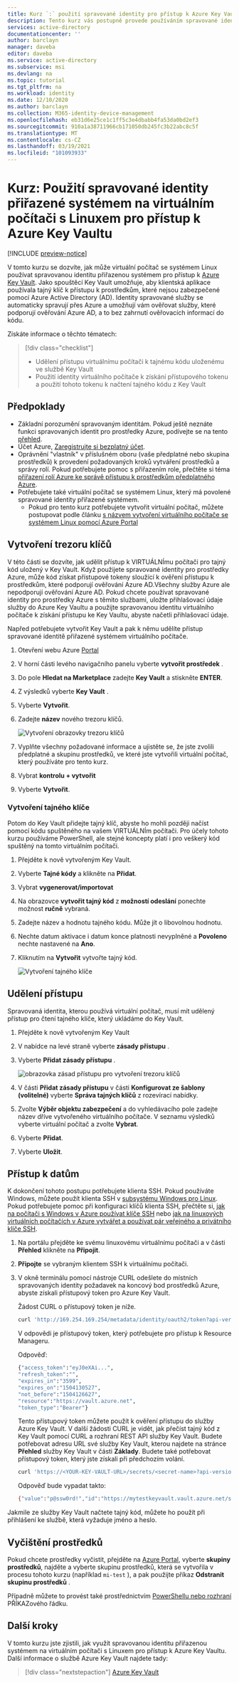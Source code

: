 ```yaml
---
title: Kurz `:` použití spravované identity pro přístup k Azure Key Vault-Linux – Azure AD
description: Tento kurz vás postupně provede používáním spravované identity přiřazené systémem na virtuálním počítači s Linuxem pro přístup k Azure Resource Manageru.
services: active-directory
documentationcenter: ''
author: barclayn
manager: daveba
editor: daveba
ms.service: active-directory
ms.subservice: msi
ms.devlang: na
ms.topic: tutorial
ms.tgt_pltfrm: na
ms.workload: identity
ms.date: 12/10/2020
ms.author: barclayn
ms.collection: M365-identity-device-management
ms.openlocfilehash: eb31d6e25ce1c1ff5c3e4dbabb4fa53da0bd2ef3
ms.sourcegitcommit: 910a1a38711966cb171050db245fc3b22abc8c5f
ms.translationtype: MT
ms.contentlocale: cs-CZ
ms.lasthandoff: 03/19/2021
ms.locfileid: "101093933"
---
```

# <a name="tutorial-use-a-linux-vm-system-assigned-managed-identity-to-access-azure-key-vault"></a>Kurz: Použití spravované identity přiřazené systémem na virtuálním počítači s Linuxem pro přístup k Azure Key Vaultu 

[!INCLUDE [preview-notice](../../../includes/active-directory-msi-preview-notice.md)]

V tomto kurzu se dozvíte, jak může virtuální počítač se systémem Linux používat spravovanou identitu přiřazenou systémem pro přístup k [Azure Key Vault](../../key-vault/general/overview.md). Jako spouštěcí Key Vault umožňuje, aby klientská aplikace používala tajný klíč k přístupu k prostředkům, které nejsou zabezpečené pomocí Azure Active Directory (AD). Identity spravované služby se automaticky spravují přes Azure a umožňují vám ověřovat služby, které podporují ověřování Azure AD, a to bez zahrnutí ověřovacích informací do kódu.

Získáte informace o těchto tématech:

> [!div class="checklist"]
> * Udělení přístupu virtuálnímu počítači k tajnému kódu uloženému ve službě Key Vault 
> * Použití identity virtuálního počítače k získání přístupového tokenu a použití tohoto tokenu k načtení tajného kódu z Key Vault 
 
## <a name="prerequisites"></a>Předpoklady

- Základní porozumění spravovaným identitám. Pokud ještě neznáte funkci spravovaných identit pro prostředky Azure, podívejte se na tento [přehled](overview.md). 
- Účet Azure, [Zaregistrujte si bezplatný účet](https://azure.microsoft.com/free/).
- Oprávnění "vlastník" v příslušném oboru (vaše předplatné nebo skupina prostředků) k provedení požadovaných kroků vytváření prostředků a správy rolí. Pokud potřebujete pomoc s přiřazením role, přečtěte si téma [přiřazení rolí Azure ke správě přístupu k prostředkům předplatného Azure](../../role-based-access-control/role-assignments-portal.md).
- Potřebujete také virtuální počítač se systémem Linux, který má povolené spravované identity přiřazené systémem.
  - Pokud pro tento kurz potřebujete vytvořit virtuální počítač, můžete postupovat podle článku [s názvem vytvoření virtuálního počítače se systémem Linux pomocí Azure Portal](../../virtual-machines/linux/quick-create-portal.md#create-virtual-machine)


## <a name="create-a-key-vault"></a>Vytvoření trezoru klíčů  

V této části se dozvíte, jak udělit přístup k VIRTUÁLNÍmu počítači pro tajný kód uložený v Key Vault. Když použijete spravované identity pro prostředky Azure, může kód získat přístupové tokeny sloužící k ověření přístupu k prostředkům, které podporují ověřování Azure AD.Všechny služby Azure ale nepodporují ověřování Azure AD. Pokud chcete používat spravované identity pro prostředky Azure s těmito službami, uložte přihlašovací údaje služby do Azure Key Vaultu a použijte spravovanou identitu virtuálního počítače k získání přístupu ke Key Vaultu, abyste načetli přihlašovací údaje.

Napřed potřebujete vytvořit Key Vault a pak k němu udělíte přístup spravované identitě přiřazené systémem virtuálního počítače.

1. Otevření webu Azure [Portal](https://portal.azure.com/)
1. V horní části levého navigačního panelu vyberte **vytvořit prostředek** .  
1. Do pole **Hledat na Marketplace** zadejte **Key Vault** a stiskněte **ENTER**.  
1. Z výsledků vyberte **Key Vault** .
1. Vyberte **Vytvořit**.
1. Zadejte **název** nového trezoru klíčů.

    ![Vytvoření obrazovky trezoru klíčů](./media/tutorial-linux-vm-access-nonaad/create-key-vault.png)

1. Vyplňte všechny požadované informace a ujistěte se, že jste zvolili předplatné a skupinu prostředků, ve které jste vytvořili virtuální počítač, který používáte pro tento kurz.
1. Vybrat **kontrolu + vytvořit**
1. Vyberte **Vytvořit**.

### <a name="create-a-secret"></a>Vytvoření tajného klíče

Potom do Key Vault přidejte tajný klíč, abyste ho mohli později načíst pomocí kódu spuštěného na vašem VIRTUÁLNÍm počítači. Pro účely tohoto kurzu používáme PowerShell, ale stejné koncepty platí i pro veškerý kód spuštěný na tomto virtuálním počítači.

1. Přejděte k nově vytvořeným Key Vault.
1. Vyberte **Tajné kódy** a klikněte na **Přidat**.
1. Vybrat **vygenerovat/importovat**
1. Na obrazovce **vytvořit tajný kód** z **možností odeslání** ponechte možnost **ručně** vybraná.
1. Zadejte název a hodnotu tajného kódu.  Může jít o libovolnou hodnotu. 
1. Nechte datum aktivace i datum konce platnosti nevyplněné a **Povoleno** nechte nastavené na **Ano**. 
1. Kliknutím na **Vytvořit** vytvořte tajný kód.

   ![Vytvoření tajného klíče](./media/tutorial-linux-vm-access-nonaad/create-secret.png)

## <a name="grant-access"></a>Udělení přístupu

Spravovaná identita, kterou používá virtuální počítač, musí mít udělený přístup pro čtení tajného klíče, který ukládáme do Key Vault.

1. Přejděte k nově vytvořeným Key Vault
1. V nabídce na levé straně vyberte **zásady přístupu** .
1. Vyberte **Přidat zásady přístupu** .

   ![obrazovka zásad přístupu pro vytvoření trezoru klíčů](./media/tutorial-linux-vm-access-nonaad/key-vault-access-policy.png)

1. V části **Přidat zásady přístupu** v části **Konfigurovat ze šablony (volitelné)** vyberte **Správa tajných klíčů** z rozevírací nabídky.
1. Zvolte **Výběr objektu zabezpečení** a do vyhledávacího pole zadejte název dříve vytvořeného virtuálního počítače.  V seznamu výsledků vyberte virtuální počítač a zvolte **Vybrat**.
1. Vyberte **Přidat**.
1. Vyberte **Uložit**.

## <a name="access-data"></a>Přístup k datům

K dokončení tohoto postupu potřebujete klienta SSH.  Pokud používáte Windows, můžete použít klienta SSH v [subsystému Windows pro Linux](/windows/wsl/about). Pokud potřebujete pomoc při konfiguraci klíčů klienta SSH, přečtěte si, [jak na počítači s Windows v Azure používat klíče SSH](../../virtual-machines/linux/ssh-from-windows.md) nebo [jak na linuxových virtuálních počítačích v Azure vytvářet a používat pár veřejného a privátního klíče SSH](../../virtual-machines/linux/mac-create-ssh-keys.md).
 
1. Na portálu přejděte ke svému linuxovému virtuálnímu počítači a v části **Přehled** klikněte na **Připojit**. 
2. **Připojte** se vybraným klientem SSH k virtuálnímu počítači. 
3. V okně terminálu pomocí nástroje CURL odešlete do místních spravovaných identity požadavek na koncový bod prostředků Azure, abyste získali přístupový token pro Azure Key Vault.  
 
    Žádost CURL o přístupový token je níže.  
    
    ```bash
    curl 'http://169.254.169.254/metadata/identity/oauth2/token?api-version=2018-02-01&resource=https%3A%2F%2Fvault.azure.net' -H Metadata:true  
    ```
    V odpovědi je přístupový token, který potřebujete pro přístup k Resource Manageru. 
    
    Odpověď:  
    
    ```bash
    {"access_token":"eyJ0eXAi...",
    "refresh_token":"",
    "expires_in":"3599",
    "expires_on":"1504130527",
    "not_before":"1504126627",
    "resource":"https://vault.azure.net",
    "token_type":"Bearer"} 
    ```
    
    Tento přístupový token můžete použít k ověření přístupu do služby Azure Key Vault.  V další žádosti CURL je vidět, jak přečíst tajný kód z Key Vault pomocí CURL a rozhraní REST API služby Key Vault.  Budete potřebovat adresu URL své služby Key Vault, kterou najdete na stránce **Přehled** služby Key Vault v části **Základy**.  Budete také potřebovat přístupový token, který jste získali při předchozím volání. 
        
    ```bash
    curl 'https://<YOUR-KEY-VAULT-URL>/secrets/<secret-name>?api-version=2016-10-01' -H "Authorization: Bearer <ACCESS TOKEN>" 
    ```
    
    Odpověď bude vypadat takto: 
    
    ```bash
    {"value":"p@ssw0rd!","id":"https://mytestkeyvault.vault.azure.net/secrets/MyTestSecret/7c2204c6093c4d859bc5b9eff8f29050","attributes":{"enabled":true,"created":1505088747,"updated":1505088747,"recoveryLevel":"Purgeable"}} 
    ```
    
Jakmile ze služby Key Vault načtete tajný kód, můžete ho použít při přihlášení ke službě, která vyžaduje jméno a heslo.

## <a name="clean-up-resources"></a>Vyčištění prostředků

Pokud chcete prostředky vyčistit, přejděte na [Azure Portal](https://portal.azure.com), vyberte **skupiny prostředků**, najděte a vyberte skupinu prostředků, která se vytvořila v procesu tohoto kurzu (například `mi-test` ), a pak použijte příkaz **Odstranit skupinu prostředků** .

Případně můžete to provést také prostřednictvím [PowerShellu nebo rozhraní](../../azure-resource-manager/management/delete-resource-group.md) PŘÍKAZového řádku.

## <a name="next-steps"></a>Další kroky

V tomto kurzu jste zjistili, jak využít spravovanou identitu přiřazenou systémem na virtuálním počítači s Linuxem pro přístup k Azure Key Vaultu.  Další informace o službě Azure Key Vault najdete tady:

> [!div class="nextstepaction"]
>[Azure Key Vault](../../key-vault/general/overview.md)